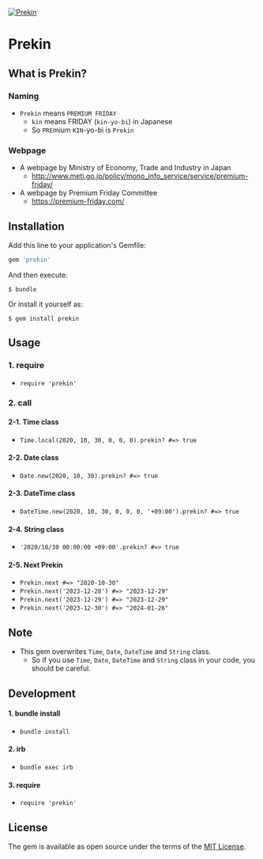 [![Prekin](https://github.com/nikukyugamer/prekin/actions/workflows/config.yml/badge.svg?branch=main)](https://github.com/nikukyugamer/prekin/actions/workflows/config.yml)

# Prekin

## What is Prekin?

### Naming

- `Prekin` means `PREMIUM FRIDAY`
  - `kin` means FRIDAY (`kin-yo-bi`) in Japanese
  - So `PRE`mium `KIN`-yo-bi is `Prekin`

### Webpage

- A webpage by Ministry of Economy, Trade and Industry in Japan
  - http://www.meti.go.jp/policy/mono_info_service/service/premium-friday/
- A webpage by Premium Friday Committee
  - https://premium-friday.com/

## Installation

Add this line to your application's Gemfile:

```ruby
gem 'prekin'
```

And then execute:

    $ bundle

Or install it yourself as:

    $ gem install prekin

## Usage

### 1. require
- `require 'prekin'`

### 2. call

#### 2-1. Time class
- `Time.local(2020, 10, 30, 0, 0, 0).prekin? #=> true`

#### 2-2. Date class
- `Date.new(2020, 10, 30).prekin? #=> true`

#### 2-3. DateTime class
- `DateTime.new(2020, 10, 30, 0, 0, 0, '+09:00').prekin? #=> true`

#### 2-4. String class
- `'2020/10/30 00:00:00 +09:00'.prekin? #=> true`

#### 2-5. Next Prekin
- `Prekin.next #=> "2020-10-30"`
- `Prekin.next('2023-12-28') #=> "2023-12-29"`
- `Prekin.next('2023-12-29') #=> "2023-12-29"`
- `Prekin.next('2023-12-30') #=> "2024-01-26"`

## Note
- This gem overwrites `Time`, `Date`, `DateTime` and `String` class.
  - So if you use `Time`, `Date`, `DateTime` and `String` class in your code, you should be careful.

## Development

#### 1. bundle install
- `bundle install`

#### 2. irb
- `bundle exec irb`

#### 3. require
- `require 'prekin'`

## License

The gem is available as open source under the terms of the [MIT License](https://opensource.org/licenses/MIT).
